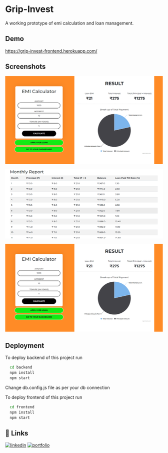 #

# Grip-Invest

A working prototype of emi calculation and loan management.

## Demo

https://grip-invest-frontend.herokuapp.com/

## Screenshots

![App Screenshot](./assert/frontend.png)

![App Screenshot](./assert/monthly.png)

![App Screenshot](./assert/frontend.png)

## Deployment

To deploy backend of this project run

```bash
  cd backend
  npm install
  npm start
```

Change db.config.js file as per your db connection

To deploy frontend of this project run

```bash
  cd frontend
  npm install
  npm start
```

## 🔗 Links

[![linkedin](https://img.shields.io/badge/linkedin-0A66C2?style=for-the-badge&logo=linkedin&logoColor=white)](https://www.linkedin.com/in/naresh-nishad7/)
[![portfolio](https://img.shields.io/badge/my_portfolio-000?style=for-the-badge&logo=ko-fi&logoColor=white)](https://naresh-portfolio.web.app/)
